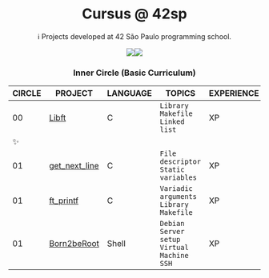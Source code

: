 <h1 align="center"> Cursus @ 42sp </h1>

<p align="center" >ℹ️ Projects developed at 42 São Paulo programming school.</p>

<div align="center" style="display: inline_block"><img src="https://user-images.githubusercontent.com/81205527/149165832-9344c9e5-6075-4268-b276-26b60efc5733.png"><img src="https://user-images.githubusercontent.com/81205527/149212588-45d60d10-2e78-46c5-bf0c-0dc247464ad5.png"></div>


<h3 align="center"> Inner Circle (Basic Curriculum)</h3>

| CIRCLE | PROJECT| LANGUAGE | TOPICS | EXPERIENCE | STATUS |
| ------ | -------| -------- | ------ | ---------- | ------ |
|00| <a href="https://github.com/augustobecker/Libft">Libft</a>| C | `Library` `Makefile` `Linked list`|  XP | 125% :white_check_mark: |
|✨  ||||||
|01| <a href="https://github.com/augustobecker/get_next_line">get_next_line </a>| C | `File descriptor` `Static variables`| XP| 104% :white_check_mark: |
|01| <a href="https://github.com/augustobecker/ft_printf"> ft_printf </a> | C | `Variadic arguments` `Library` `Makefile`|  XP | 50% |
|01| <a href="https://github.com/augustobecker/Born2beRoot">Born2beRoot</a>| Shell | `Debian` `Server setup` `Virtual Machine` `SSH` | XP    |0%| |

